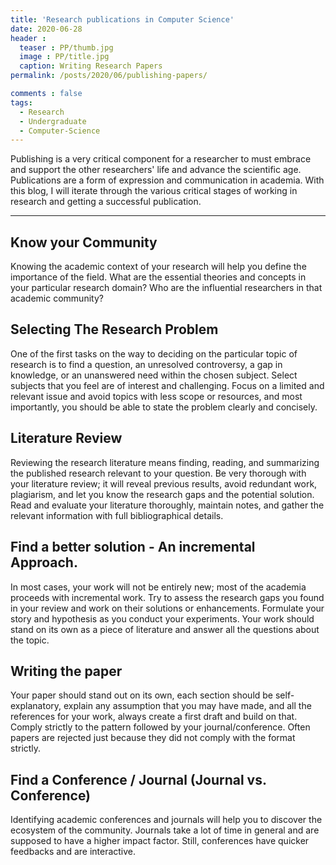 ```yaml
---
title: 'Research publications in Computer Science'
date: 2020-06-28
header :
  teaser : PP/thumb.jpg
  image : PP/title.jpg
  caption: Writing Research Papers
permalink: /posts/2020/06/publishing-papers/

comments : false
tags:
  - Research
  - Undergraduate
  - Computer-Science
---
```


Publishing is a very critical component for a researcher to must embrace and support the other researchers' life and advance the scientific age. Publications are a form of expression and communication in academia. With this blog, I will iterate through the various critical stages of working in research and getting a successful publication.

---
## Know your Community
Knowing the academic context of your research will help you define the importance of the field. What are the essential theories and concepts in your particular research domain? Who are the influential researchers in that academic community?

## Selecting The Research Problem
One of the first tasks on the way to deciding on the particular topic of research is to find a question, an unresolved controversy, a gap in knowledge, or an unanswered need within the chosen subject. Select subjects that you feel are of interest and challenging. Focus on a limited and relevant issue and avoid topics with less scope or resources, and most importantly, you should be able to state the problem clearly and concisely.

## Literature Review
Reviewing the research literature means finding, reading, and summarizing the published research relevant to your question. Be very thorough with your literature review; it will reveal previous results, avoid redundant work, plagiarism, and let you know the research gaps and the potential solution. Read and evaluate your literature thoroughly, maintain notes, and gather the relevant information with full bibliographical details.

## Find a better solution - An incremental Approach.
In most cases, your work will not be entirely new; most of the academia proceeds with incremental work. Try to assess the research gaps you found in your review and work on their solutions or enhancements. Formulate your story and hypothesis as you conduct your experiments. Your work should stand on its own as a piece of literature and answer all the questions about the topic.

## Writing the paper
Your paper should stand out on its own, each section should be self-explanatory, explain any assumption that you may have made, and all the references for your work, always create a first draft and build on that. Comply strictly to the pattern followed by your journal/conference. Often papers are rejected just because they did not comply with the format strictly.

## Find a Conference / Journal (Journal vs. Conference)
Identifying academic conferences and journals will help you to discover the ecosystem of the community. Journals take a lot of time in general and are supposed to have a higher impact factor. Still, conferences have quicker feedbacks and are interactive.